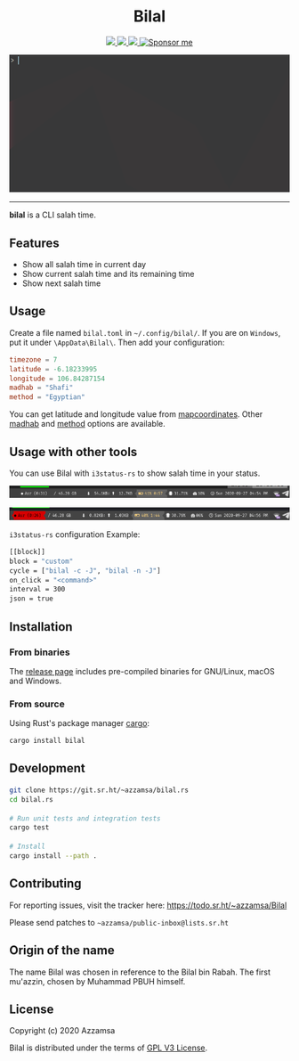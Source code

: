 <div align="center">
<h1>Bilal</h1>

<a href="https://builds.sr.ht/~azzamsa/bilal?">
<img src="https://builds.sr.ht/~azzamsa/bilal.svg">
</a>
<a href="https://crates.io/crates/bilal">
<img src="https://img.shields.io/crates/v/bilal.svg">
</a>
<a href=" https://docs.rs/bilal/">
<img src="https://docs.rs/bilal/badge.svg">
</a>
<a href="https://azzamsa.com/support/"><img alt="Sponsor me" src="https://img.shields.io/badge/Sponsor%20Me-%F0%9F%92%96-ff69b4">
</a>
<p></p>

![demo](docs/demo.gif)

</div>

---

**bilal** is a CLI salah time.

## Features

- Show all salah time in current day
- Show current salah time and its remaining time
- Show next salah time

## Usage

Create a file named `bilal.toml` in `~/.config/bilal/`. If you are on `Windows`, put it under `\AppData\Bilal\`. Then add your configuration:

``` toml
timezone = 7
latitude = -6.18233995
longitude = 106.84287154
madhab = "Shafi"
method = "Egyptian"
```

You can get latitude and longitude value from [mapcoordinates](https://www.mapcoordinates.net/en).
Other [madhab](https://docs.rs/islam/0.1.1/islam/pray/madhab/enum.Madhab.html#variants)
and [method](https://docs.rs/islam/0.1.1/islam/pray/method/enum.Method.html#variants) options are available.

## Usage with other tools

You can use Bilal with `i3status-rs` to show salah time in your status.

![i3status-bilal](docs/i3rs.png)

![i3status-bilal-urgent](docs/i3rs-urgent.png)

`i3status-rs` configuration Example:

``` bash
[[block]]
block = "custom"
cycle = ["bilal -c -J", "bilal -n -J"]
on_click = "<command>"
interval = 300
json = true
```

## Installation

### From binaries

The [release page](https://git.sr.ht/~azzamsa/bilal.rs/refs/) includes
pre-compiled binaries for GNU/Linux, macOS and Windows.

### From source

Using Rust's package manager [cargo](https://github.com/rust-lang/cargo):

``` bash
cargo install bilal
```


## Development

``` bash
git clone https://git.sr.ht/~azzamsa/bilal.rs
cd bilal.rs

# Run unit tests and integration tests
cargo test

# Install
cargo install --path .
```

## Contributing

For reporting issues, visit the tracker here: https://todo.sr.ht/~azzamsa/Bilal

Please send patches to `~azzamsa/public-inbox@lists.sr.ht`

## Origin of the name

The name Bilal was chosen in reference to the Bilal bin Rabah. The first
mu'azzin, chosen by Muhammad PBUH himself.

## License

Copyright (c) 2020 Azzamsa

Bilal is distributed under the terms of [GPL V3 License](LICENSE).


